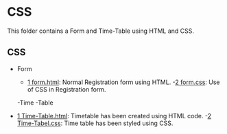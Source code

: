 
# CSS

This folder contains a Form and Time-Table using HTML and CSS.

## CSS
- Form
  - [1 form.html](/CSS/Form/form.html): Normal Registration form using HTML.
  -[2 form.css](/CSS/Form/form.css): Use of CSS in Registration form.

  -Time -Table

- [1 Time-Table.html](/CSS/Time-Table/Time-Table.html): Timetable has been created using HTML code.
-[2 Time-Tabel.css](/CSS/Time-Table/Time-Table.css): Time table has been styled using CSS.
